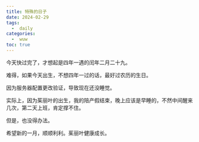 ```yaml
---
title: 特殊的日子
date: 2024-02-29
tags:
  -  daily
categories:
  -  wuw
toc: true
---
```


今天快过完了，才想起是四年一遇的闰年二月二十九。

难得，如果今天出生，不想四年一过的话，最好过农历的生日。

因为服务器配置更改验证，导致现在还没睡觉。

实际上，因为茱丽叶的出生，我的陪产假结束，晚上应该是早睡的，不然中间醒来几次，第二天上班，肯定撑不住。

但是，也没得办法。

希望新的一月，顺顺利利。茱丽叶健康成长。


